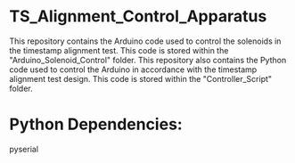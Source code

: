 # TS_Alignment_Control_Apparatus

This repository contains the Arduino code used to control the solenoids in the timestamp alignment test. This code is stored within the "Arduino_Solenoid_Control" folder. This repository also contains the Python code used to control the Arduino in accordance with the timestamp alignment test design. This code is stored within the "Controller_Script" folder.

# Python Dependencies:

pyserial
